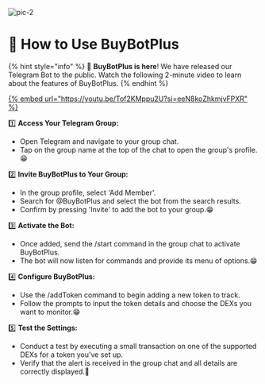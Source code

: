 
![pic-2](https://github.com/HeliosLz/BuyBotPlus/assets/131566676/de93bc5c-4720-4dd2-9033-4bc56cb89b45)

# 🤖 How to Use BuyBotPlus

{% hint style="info" %}
🎉 **BuyBotPlus is here**! We have released our Telegram Bot to the public. Watch the following 2-minute video to learn about the features of BuyBotPlus.
{% endhint %}

[{% embed url="https://youtu.be/Tof2KMppu2U?si=eeN8koZhkmjvFPXR" %}](https://www.youtube.com/watch?v=Tof2KMppu2U)

1️⃣ **Access Your Telegram Group:**

* Open Telegram and navigate to your group chat.
* Tap on the group name at the top of the chat to open the group's profile.😁

2️⃣ **Invite BuyBotPlus to Your Group:**

* In the group profile, select 'Add Member'.
* Search for @BuyBotPlus and select the bot from the search results.
* Confirm by pressing 'Invite' to add the bot to your group.😁

3️⃣ **Activate the Bot:**

* Once added, send the /start command in the group chat to activate BuyBotPlus.
* The bot will now listen for commands and provide its menu of options.😁

4️⃣ **Configure BuyBotPlus:**

* Use the /addToken command to begin adding a new token to track.
* Follow the prompts to input the token details and choose the DEXs you want to monitor.😁

5️⃣ **Test the Settings:**

* Conduct a test by executing a small transaction on one of the supported DEXs for a token you've set up.
* Verify that the alert is received in the group chat and all details are correctly displayed.🎊
